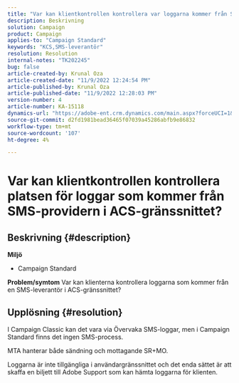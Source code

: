 ```yaml
---
title: "Var kan klientkontrollen kontrollera var loggarna kommer från SMS-providern i ACS-gränssnittet?"
description: Beskrivning
solution: Campaign
product: Campaign
applies-to: "Campaign Standard"
keywords: "KCS,SMS-leverantör"
resolution: Resolution
internal-notes: "TK202245"
bug: false
article-created-by: Krunal Oza
article-created-date: "11/9/2022 12:24:54 PM"
article-published-by: Krunal Oza
article-published-date: "11/9/2022 12:28:03 PM"
version-number: 4
article-number: KA-15118
dynamics-url: "https://adobe-ent.crm.dynamics.com/main.aspx?forceUCI=1&pagetype=entityrecord&etn=knowledgearticle&id=54638f7f-2960-ed11-9562-6045bd0067ea"
source-git-commit: d2fd1981bead36465f07039a45286abfb9e86832
workflow-type: tm+mt
source-wordcount: '107'
ht-degree: 4%

---
```


# Var kan klientkontrollen kontrollera platsen för loggar som kommer från SMS-providern i ACS-gränssnittet?

## Beskrivning {#description}

<b>Miljö</b>
- Campaign Standard



<b>Problem/symtom</b>
Var kan klienterna kontrollera loggarna som kommer från en SMS-leverantör i ACS-gränssnittet?


## Upplösning {#resolution}


I Campaign Classic kan det vara via Övervaka SMS-loggar, men i Campaign Standard finns det ingen SMS-process.

MTA hanterar både sändning och mottagande SR+MO.

Loggarna är inte tillgängliga i användargränssnittet och det enda sättet är att skaffa en biljett till Adobe Support som kan hämta loggarna för klienten.
